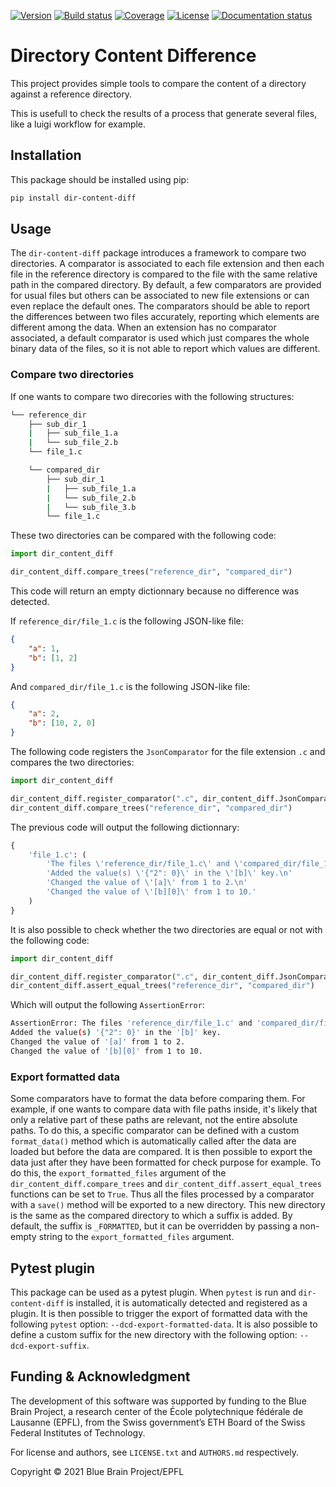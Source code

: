 [![Version](https://img.shields.io/pypi/v/dir-content-diff)](https://github.com/BlueBrain/dir-content-diff/releases)
[![Build status](https://github.com/BlueBrain/dir-content-diff/actions/workflows/run-tox.yml/badge.svg?branch=main)](https://github.com/BlueBrain/dir-content-diff/actions)
[![Coverage](https://codecov.io/github/BlueBrain/dir-content-diff/coverage.svg?branch=main)](https://codecov.io/github/BlueBrain/dir-content-diff?branch=main)
[![License](https://img.shields.io/badge/License-Apache%202-blue)](https://github.com/BlueBrain/dir-content-diff/blob/main/LICENSE.txt)
[![Documentation status](https://readthedocs.org/projects/dir-content-diff/badge/?version=latest)](https://dir-content-diff.readthedocs.io/)


# Directory Content Difference

This project provides simple tools to compare the content of a directory against a reference
directory.

This is usefull to check the results of a process that generate several files, like a luigi
workflow for example.


## Installation

This package should be installed using pip:

```bash
pip install dir-content-diff
```


## Usage

The ``dir-content-diff`` package introduces a framework to compare two directories. A comparator
is associated to each file extension and then each file in the reference directory is compared to
the file with the same relative path in the compared directory. By default, a few comparators are
provided for usual files but others can be associated to new file extensions or can even replace
the default ones. The comparators should be able to report the differences between two files
accurately, reporting which elements are different among the data. When an extension has no
comparator associated, a default comparator is used which just compares the whole binary data of
the files, so it is not able to report which values are different.

### Compare two directories

If one wants to compare two direcories with the following structures:

```bash
└── reference_dir
    ├── sub_dir_1
    |   ├── sub_file_1.a
    |   └── sub_file_2.b
    └── file_1.c
```

```bash
    └── compared_dir
        ├── sub_dir_1
        |   ├── sub_file_1.a
        |   └── sub_file_2.b
        |   └── sub_file_3.b
        └── file_1.c
```

These two directories can be compared with the following code:

```python
import dir_content_diff

dir_content_diff.compare_trees("reference_dir", "compared_dir")
```

This code will return an empty dictionnary because no difference was detected.

If ``reference_dir/file_1.c`` is the following JSON-like file:

```json
{
    "a": 1,
    "b": [1, 2]
}
```

And ``compared_dir/file_1.c`` is the following JSON-like file:

```json
{
    "a": 2,
    "b": [10, 2, 0]
}
```

The following code registers the ``JsonComparator`` for the file extension ``.c`` and compares the
two directories:

```python
import dir_content_diff

dir_content_diff.register_comparator(".c", dir_content_diff.JsonComparator())
dir_content_diff.compare_trees("reference_dir", "compared_dir")
```

The previous code will output the following dictionnary:

```python
{
    'file_1.c': (
        'The files \'reference_dir/file_1.c\' and \'compared_dir/file_1.c\' are different:\n'
        'Added the value(s) \'{"2": 0}\' in the \'[b]\' key.\n'
        'Changed the value of \'[a]\' from 1 to 2.\n'
        'Changed the value of \'[b][0]\' from 1 to 10.'
    )
}
```

It is also possible to check whether the two directories are equal or not with the following code:

```python
import dir_content_diff

dir_content_diff.register_comparator(".c", dir_content_diff.JsonComparator())
dir_content_diff.assert_equal_trees("reference_dir", "compared_dir")
```

Which will output the following ``AssertionError``:

```bash
AssertionError: The files 'reference_dir/file_1.c' and 'compared_dir/file_1.c' are different:
Added the value(s) '{"2": 0}' in the '[b]' key.
Changed the value of '[a]' from 1 to 2.
Changed the value of '[b][0]' from 1 to 10.
```


### Export formatted data

Some comparators have to format the data before comparing them. For example, if one wants to
compare data with file paths inside, it's likely that only a relative part of these paths are
relevant, not the entire absolute paths. To do this, a specific comparator can be defined with a
custom ``format_data()`` method which is automatically called after the data are loaded but before
the data are compared. It is then possible to export the data just after they have been formatted
for check purpose for example. To do this, the ``export_formatted_files`` argument of the
``dir_content_diff.compare_trees`` and ``dir_content_diff.assert_equal_trees`` functions can be set
to ``True``. Thus all the files processed by a comparator with a ``save()`` method will be exported
to a new directory. This new directory is the same as the compared directory to which a suffix is
added. By default, the suffix is `` _FORMATTED ``, but it can be overridden by passing a non-empty
string to the ``export_formatted_files`` argument.

## Pytest plugin

This package can be used as a pytest plugin. When ``pytest`` is run and ``dir-content-diff`` is
installed, it is automatically detected and registered as a plugin. It is then possible to trigger
the export of formatted data with the following ``pytest`` option: ``--dcd-export-formatted-data``.
It is also possible to define a custom suffix for the new directory with the following option:
``--dcd-export-suffix``.


## Funding & Acknowledgment

The development of this software was supported by funding to the Blue Brain Project, a research
center of the École polytechnique fédérale de Lausanne (EPFL), from the Swiss government’s ETH
Board of the Swiss Federal Institutes of Technology.

For license and authors, see `LICENSE.txt` and `AUTHORS.md` respectively.

Copyright © 2021 Blue Brain Project/EPFL
